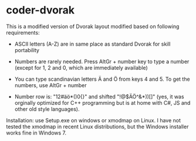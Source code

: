 # coder-dvorak

This is a modified version of Dvorak layout modified based on following requirements:

- ASCII letters (A-Z) are in same place as standard Dvorak for skill portability

- Numbers are rarely needed. Press AltGr + number key to type a number (except for 1, 2 and 0, which are immediately available)

- You can type scandinavian letters Ä and Ö from keys 4 and 5. To get the numbers, use AltGr + number

- Number row is: "12#äö\*()0{}" and shifted "!@$ÄÖ^&*))[]" (yes, it was orginally optimized for C++ programming but is at home with C#, JS and other old style languages).

Installation: use Setup.exe on windows or xmodmap on Linux. I have not tested the xmodmap in recent Linux distributions, but the Windows installer works fine in Windows 7.
